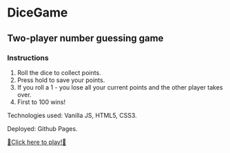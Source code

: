 # DiceGame

## Two-player number guessing game

### Instructions

1. Roll the dice to collect points.
2. Press hold to save your points.
3. If you roll a 1 - you lose all your current points and the other player takes over.
4. First to 100 wins!

Technologies used: Vanilla JS, HTML5, CSS3.

Deployed: Github Pages.

[🎲Click here to play!🎲](https://maltawebdev.github.io/DiceGame/)
